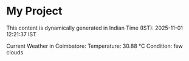# My Project

This content is dynamically generated in Indian Time (IST): 2025-11-01 12:21:37 IST


Current Weather in Coimbatore:
Temperature: 30.88 °C
Condition: few clouds
